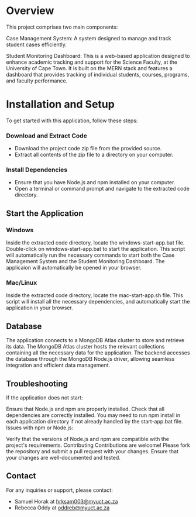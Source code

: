 # Overview
This project comprises two main components:

Case Management System: A system designed to manage and track student cases efficiently.

Student Monitoring Dashboard: This is a web-based application designed to enhance academic tracking and support for the Science Faculty, at the University of Cape Town. It is built on the MERN stack and features a dashboard that provides tracking of individual students, courses, programs, and faculty performance.

# Installation and Setup
To get started with this application, follow these steps:

### Download and Extract Code

- Download the project code zip file from the provided source.
- Extract all contents of the zip file to a directory on your computer.

### Install Dependencies

- Ensure that you have Node.js and npm installed on your computer.
- Open a terminal or command prompt and navigate to the extracted code directory.

## Start the Application

### Windows
Inside the extracted code directory, locate the windows-start-app.bat file.
Double-click on windows-start-app.bat to start the application. This script will automatically run the necessary commands to start both the Case Management System and the Student Monitoring Dashboard.
The applicaion will automatically be opened in your browser.

### Mac/Linux
Inside the extracted code directory, locate the mac-start-app.sh file. This script will install all the necessary dependencies, and automatically start the application in your browser.

## Database
The application connects to a MongoDB Atlas cluster to store and retrieve its data. The MongoDB Atlas cluster hosts the relevant collections containing all the necessary data for the application. The backend accesses the database through the MongoDB Node.js driver, allowing seamless integration and efficient data management.

## Troubleshooting
If the application does not start:

Ensure that Node.js and npm are properly installed.
Check that all dependencies are correctly installed. You may need to run npm install in each application directory if not already handled by the start-app.bat file.
Issues with npm or Node.js:

Verify that the versions of Node.js and npm are compatible with the project's requirements.
Contributing
Contributions are welcome! Please fork the repository and submit a pull request with your changes. Ensure that your changes are well-documented and tested.

## Contact
For any inquiries or support, please contact:
- Samuel Horak at hrksam003@myuct.ac.za
- Rebecca Oddy at oddreb@myuct.ac.za
